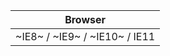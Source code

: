 |            Browser            |
| :---------------------------: |
| ~IE8~ / ~IE9~ / ~IE10~ / IE11 |

